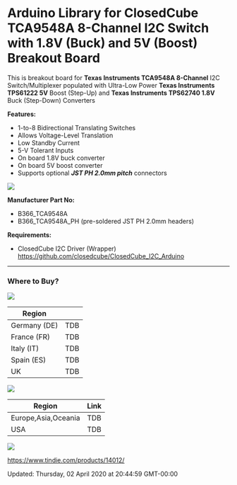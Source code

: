 Arduino Library for
ClosedCube TCA9548A 8-Channel I2C Switch with 1.8V (Buck) and 5V (Boost) Breakout Board
===

This is breakout board for **Texas Instruments TCA9548A 8-Channel** I2C Switch/Multiplexer 
populated with Ultra-Low Power **Texas Instruments TPS61222 5V** Boost (Step-Up) and **Texas Instruments TPS62740 1.8V** Buck (Step-Down) Converters 

**Features:**
 - 1-to-8 Bidirectional Translating Switches
 - Allows Voltage-Level Translation
 - Low Standby Current
 - 5-V Tolerant Inputs
 - On board 1.8V buck converter
 - On board 5V boost converter
 - Supports optional ***JST PH 2.0mm pitch*** connectors
 
![](https://images.closedcube.uk/B366_TCA9548A/ClosedCube_B366_TCA9548A_GitHub1.jpg)    


**Manufacturer Part No:**
- B366_TCA9548A
- B366_TCA9548A_PH (pre-soldered JST PH 2.0mm headers)

**Requirements:**

- ClosedCube I2C Driver (Wrapper) https://github.com/closedcube/ClosedCube_I2C_Arduino

---
### Where to Buy?


[![](https://images.closedcube.uk/logo/github/amazon.png)](https://www.amazon.co.uk/dp/B01GBOGNFE)

| Region  |  |
| ------------- |---|
| Germany (DE) | TDB  |
| France (FR) | TDB  |
| Italy (IT) | TDB  |
| Spain (ES) | TDB  |
| UK |  TDB  |


[![](https://images.closedcube.uk/logo/github/ebay.gif)](http://www.ebay.co.uk/itm/182129971333)

| Region  | Link |
| ------------- | ------------- |
| Europe,Asia,Oceania | TDB  |
| USA  | TDB |


[![](https://images.closedcube.uk/logo/github/tindie.png)](https://www.tindie.com/stores/closedcube/)


https://www.tindie.com/products/14012/





Updated: Thursday, 02 April 2020 at 20:44:59 GMT-00:00
